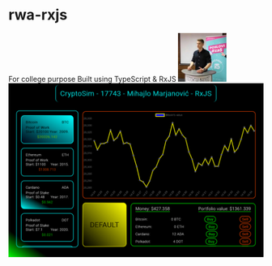# rwa-rxjs

For college purpose
Built using TypeScript & RxJS
![Favicon](./src/assets/favicon.png)
![Project preview](./src/assets/rwa-rxjs.png)
